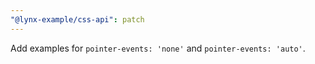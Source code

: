 ```yaml
---
"@lynx-example/css-api": patch
---
```


Add examples for `pointer-events: 'none'` and `pointer-events: 'auto'`.
